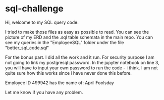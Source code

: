 # sql-challenge
Hi, welcome to my SQL query code.

I tried to make those files as easy as possible to read.
You can see the picture of my ERD and the .sql table schemata in the main repo.
You can see my queries in the "EmployeeSQL" folder under the file "better_sql_code.sql"

For the bonus part.
I did all the work and it run.
For security purpose I am not going to link my postgresql password.
In the jupyter notebook on line 3, you will have to input your own password to run the code - i think.
I am not quite sure how this works since i have never done this before. 


Employee ID 499942 has the name of: April Foolsday

Let me know if you have any problem.
